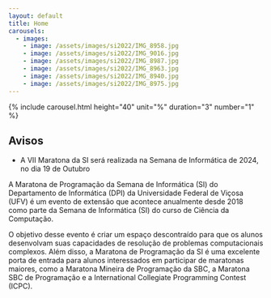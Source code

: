 ```yaml
---
layout: default
title: Home
carousels:
  - images: 
    - image: /assets/images/si2022/IMG_8958.jpg
    - image: /assets/images/si2022/IMG_9016.jpg
    - image: /assets/images/si2022/IMG_8987.jpg
    - image: /assets/images/si2022/IMG_8963.jpg
    - image: /assets/images/si2022/IMG_8940.jpg
    - image: /assets/images/si2022/IMG_8975.jpg
---
```


<!-- ## O que é a Maratona da SI? -->

{% include carousel.html height="40" unit="%" duration="3" number="1" %}

<div class="announcement-board" markdown="1">

## Avisos

<!-- - **As inscrições para a VII Maratona da SI estão abertas!** -->
- A VII Maratona da SI será realizada na Semana de Informática de 2024, no dia 19 de Outubro

</div>

<!-- ## Objetivo -->

A Maratona de Programação da Semana de Informática (SI) do Departamento de Informática (DPI) da Universidade Federal de Viçosa (UFV) é um evento de extensão que acontece anualmente desde 2018 como parte da Semana de Informática (SI) do curso de Ciência da Computação.

O objetivo desse evento é criar um espaço descontraído para que os alunos desenvolvam suas capacidades de resolução de problemas computacionais complexos. Além disso, a Maratona de Programação da SI é uma excelente porta de entrada para alunos interessados em participar de maratonas maiores, como a Maratona Mineira de Programação da SBC, a Maratona SBC de Programação e a International Collegiate Programming Contest (ICPC).
